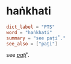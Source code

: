 # haṅkhati

``` toml
dict_label = "PTS"
word = "haṅkhati"
summary = "see paṭi˚."
see_also = ["paṭi"]
```

see *[paṭi](paṭi.md)*˚.

